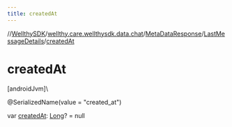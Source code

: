 ```yaml
---
title: createdAt
---
```

//[WellthySDK](../../../../index.html)/[wellthy.care.wellthysdk.data.chat](../../index.html)/[MetaDataResponse](../index.html)/[LastMessageDetails](index.html)/[createdAt](created-at.html)



# createdAt



[androidJvm]\




@SerializedName(value = "created_at")



var [createdAt](created-at.html): [Long](https://kotlinlang.org/api/latest/jvm/stdlib/kotlin/-long/index.html)? = null




